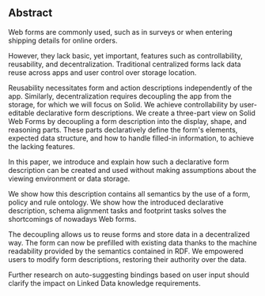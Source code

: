 ## Abstract
<!-- Context      -->
Web forms are commonly used, such as in surveys or when entering shipping details for online orders.
<!-- Need         -->
However, they lack basic, yet important, features such as controllability, reusability, and decentralization.
Traditional centralized forms lack data reuse across apps and user control over storage location.
<!-- Task         -->
Reusability necessitates form and action descriptions independently of the app.
Similarly, decentralization requires decoupling the app from the storage, for which we will focus on Solid.
We achieve controllability by user-editable declarative form descriptions.
We create a three-part view on Solid Web Forms by decoupling a form description into the display, shape, and reasoning parts.
These parts declaratively define the form's elements, expected data structure, and how to handle filled-in information, to achieve the lacking features.
<!-- Object       -->
In this paper, we introduce and explain how such a declarative form description can be created and used without making assumptions about the viewing environment or data storage.
<!-- Findings     -->
We show how this description contains all semantics by the use of a form, policy
and rule ontology.
We show how the introduced declarative description, schema alignment tasks and footprint tasks solves the shortcomings of nowadays Web forms.
<!-- Conclusion   -->
The decoupling allows us to reuse forms and store data in a decentralized way.
The form can now be prefilled with existing data thanks to the machine readability provided by the semantics contained in RDF.
We empowered users to modify form descriptions, restoring their authority over the data.
<!-- Perspectives -->
Further research on auto-suggesting bindings based on user input should clarify the impact on Linked Data knowledge requirements.
